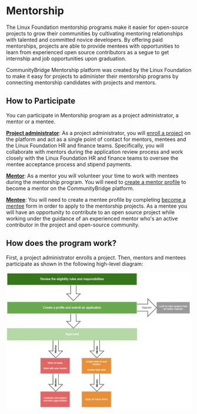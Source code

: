# Mentorship

The Linux Foundation mentorship programs make it easier for open-source projects to grow their communities by cultivating mentoring relationships with talented and committed novice developers. By offering paid mentorships, projects are able to provide mentees with opportunities to learn from experienced open source contributors as a segue to get internship and job opportunities upon graduation.

CommunityBridge Mentorship platform was created by the Linux Foundation to make it easy for projects to administer their mentorship programs by connecting mentorship candidates with projects and mentors.

## How to Participate <a id="CommunityBridgeMentorship-HowtoParticipate"></a>

You can participate in Mentorship program as a project administrator, a mentor or a mentee. 

[**Project administrator**](administrators/): As a project administrator, you will [enroll a project](administrators/enroll-your-project/) on the platform and act as a single point of contact for mentors, mentees and the Linux Foundation HR and finance teams. Specifically, you will collaborate with mentors during the application review process and work closely with the Linux Foundation HR and finance teams to oversee the mentee acceptance process and stipend payments.

[**Mentor**](mentors/): As a mentor you will volunteer your time to work with mentees during the mentorship program. You will need to [create a mentor profile](mentors/become-a-mentor/create-a-mentor-profile.md) to become a mentor on the CommunityBridge platform.

[**Mentee**](mentees/): You will need to create a mentee profile by completing [become a mentee](mentees/become-a-mentee/) form in order to apply to the mentorship projects. As a mentee you will have an opportunity to contribute to an open source project while working under the guidance of an experienced mentor who's an active contributor in the project and open-source community.

## How does the program work? <a id="CommunityBridgeMentorship-HowDoesitWork?"></a>

First, a project administrator enrolls a project. Then, mentors and mentees participate as shown in the following high-level diagram:

![](../../.gitbook/assets/how-mentorship-works.png)

